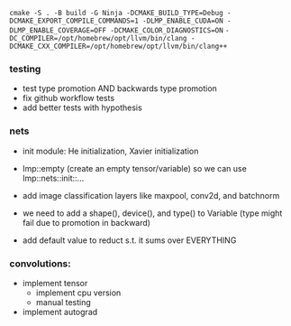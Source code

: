 `cmake -S . -B build -G Ninja -DCMAKE_BUILD_TYPE=Debug -DCMAKE_EXPORT_COMPILE_COMMANDS=1 -DLMP_ENABLE_CUDA=ON -DLMP_ENABLE_COVERAGE=OFF -DCMAKE_COLOR_DIAGNOSTICS=ON`
`-DC_COMPILER=/opt/homebrew/opt/llvm/bin/clang -DCMAKE_CXX_COMPILER=/opt/homebrew/opt/llvm/bin/clang++`

### testing 
- test type promotion AND backwards type promotion
- fix github workflow tests
- add better tests with hypothesis

### nets
- init module: He initialization, Xavier initialization
- lmp::empty (create an empty tensor/variable) so we can use lmp::nets::init::...

- add image classification layers like maxpool, conv2d, and batchnorm
- we need to add a shape(), device(), and type() to Variable (type might fail due to promotion in backward)

- add default value to reduct s.t. it sums over EVERYTHING


### convolutions: 

- implement tensor
    - implement cpu version    
    - manual testing
- implement autograd